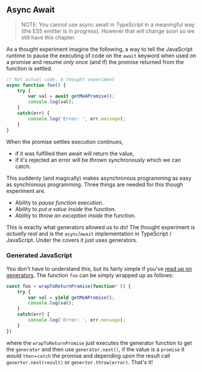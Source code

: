 ## Async Await

> NOTE: You cannot use async await in TypeScript in a meaningful way (the ES5 emitter is in progress). However that will change soon so we still have this chapter.

As a thought experiment imagine the following, a way to tell the JavaScript runtime to pause the executing of code on the `await` keyword when used on a promise and resume *only* once (and if) the promise returned from the function is settled.

```ts
// Not actual code. A thought experiment
async function foo() {
    try {
        var val = await getMeAPromise();
        console.log(val);
    }
    catch(err) {
        console.log('Error: ', err.message);
    }
}
```

When the promise settles execution continues,
* if it was fulfilled then await will return the value,
* if it's rejected an error will be thrown synchronously which we can catch.

This suddenly (and magically) makes asynchronous programming as easy as synchronous programming.  Three things are needed for this though experiment are.

* Ability to *pause function* execution.
* Ability to *put a value inside* the function.
* Ability to *throw an exception inside* the function.

This is exactly what generators allowed us to do! The thought experiment *is actually real* and is the `async`/`await` implementation in TypeScript / JavaScript. Under the covers it just uses generators.

### Generated JavaScript

You don't have to understand this, but its fairly simple if you've [read up on generators][generators]. The function `foo` can be simply wrapped up as follows:

```ts
const foo = wrapToReturnPromise(function* () {
    try {
        var val = yield getMeAPromise();
        console.log(val);
    }
    catch(err) {
        console.log('Error: ', err.message);
    }
})
```

where the `wrapToReturnPromise` just executes the generator function to get the `generator` and then use `generator.next()`, if the value is a `promise` it would `then`+`catch` the promise and depending upon the result call `genertor.next(result)` or `genertor.throw(error)`. That's it!

[generators]:./generators.md
